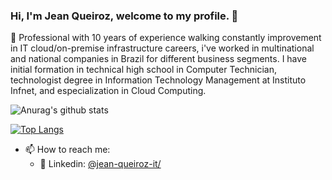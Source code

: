 ### Hi, I'm Jean Queiroz, welcome to my profile. 👋

🚀 Professional with 10 years of experience walking constantly improvement in IT cloud/on-premise infrastructure careers, i've worked in multinational and national companies in Brazil for different business segments. I have initial formation in technical high school in Computer Technician, technologist degree in Information Technology Management at Instituto Infnet, and especialization in Cloud Computing.

![Anurag's github stats](https://github-readme-stats.vercel.app/api?username=jcqueiroz&show_icons=true&theme=chartreuse-dark)

[![Top Langs](https://github-readme-stats.vercel.app/api/top-langs/?username=jcqueiroz&layout=compact&theme=chartreuse-dark)](https://github.com/anuraghazra/github-readme-stats)

- 📫 How to reach me: 
    - 💼 Linkedin: [@jean-queiroz-it/](https://www.linkedin.com/in/jean-queiroz-it//)

